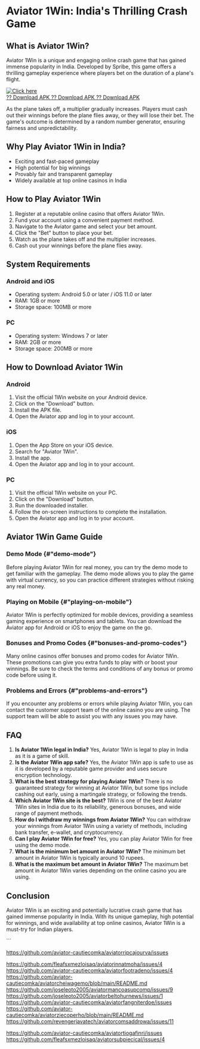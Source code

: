 # Aviator 1Win: India\'s Thrilling Crash Game

## What is Aviator 1Win?

Aviator 1Win is a unique and engaging online crash game that has gained
immense popularity in India. Developed by Spribe, this game offers a
thrilling gameplay experience where players bet on the duration of a
plane\'s flight.

[![Click
here](https://readscoops.com/wp-content/uploads/2023/03/Readscoop-aviator-1-1.jpg)](https://traff.sbs/deff)\
[?? Download APK ?? Download APK ?? Download
APK](https://traff.sbs/deff)

As the plane takes off, a multiplier gradually increases. Players must
cash out their winnings before the plane flies away, or they will lose
their bet. The game\'s outcome is determined by a random number
generator, ensuring fairness and unpredictability.

## Why Play Aviator 1Win in India?

-   Exciting and fast-paced gameplay
-   High potential for big winnings
-   Provably fair and transparent gameplay
-   Widely available at top online casinos in India

## How to Play Aviator 1Win

1.  Register at a reputable online casino that offers Aviator 1Win.
2.  Fund your account using a convenient payment method.
3.  Navigate to the Aviator game and select your bet amount.
4.  Click the "Bet" button to place your bet.
5.  Watch as the plane takes off and the multiplier increases.
6.  Cash out your winnings before the plane flies away.

## System Requirements

### Android and iOS

-   Operating system: Android 5.0 or later / iOS 11.0 or later
-   RAM: 1GB or more
-   Storage space: 100MB or more

### PC

-   Operating system: Windows 7 or later
-   RAM: 2GB or more
-   Storage space: 200MB or more

## How to Download Aviator 1Win

### Android

1.  Visit the official 1Win website on your Android device.
2.  Click on the "Download" button.
3.  Install the APK file.
4.  Open the Aviator app and log in to your account.

### iOS

1.  Open the App Store on your iOS device.
2.  Search for "Aviator 1Win".
3.  Install the app.
4.  Open the Aviator app and log in to your account.

### PC

1.  Visit the official 1Win website on your PC.
2.  Click on the "Download" button.
3.  Run the downloaded installer.
4.  Follow the on-screen instructions to complete the installation.
5.  Open the Aviator app and log in to your account.

## Aviator 1Win Game Guide

### Demo Mode {#"demo-mode"}

Before playing Aviator 1Win for real money, you can try the demo mode to
get familiar with the gameplay. The demo mode allows you to play the
game with virtual currency, so you can practice different strategies
without risking any real money.

### Playing on Mobile {#"playing-on-mobile"}

Aviator 1Win is perfectly optimized for mobile devices, providing a
seamless gaming experience on smartphones and tablets. You can download
the Aviator app for Android or iOS to enjoy the game on the go.

### Bonuses and Promo Codes {#"bonuses-and-promo-codes"}

Many online casinos offer bonuses and promo codes for Aviator 1Win.
These promotions can give you extra funds to play with or boost your
winnings. Be sure to check the terms and conditions of any bonus or
promo code before using it.

### Problems and Errors {#"problems-and-errors"}

If you encounter any problems or errors while playing Aviator 1Win, you
can contact the customer support team of the online casino you are
using. The support team will be able to assist you with any issues you
may have.

## FAQ

1.  **Is Aviator 1Win legal in India?** Yes, Aviator 1Win is legal to
    play in India as it is a game of skill.
2.  **Is the Aviator 1Win app safe?** Yes, the Aviator 1Win app is safe
    to use as it is developed by a reputable game provider and uses
    secure encryption technology.
3.  **What is the best strategy for playing Aviator 1Win?** There is no
    guaranteed strategy for winning at Aviator 1Win, but some tips
    include cashing out early, using a martingale strategy, or following
    the trends.
4.  **Which Aviator 1Win site is the best?** 1Win is one of the best
    Aviator 1Win sites in India due to its reliability, generous
    bonuses, and wide range of payment methods.
5.  **How do I withdraw my winnings from Aviator 1Win?** You can
    withdraw your winnings from Aviator 1Win using a variety of methods,
    including bank transfer, e-wallet, and cryptocurrency.
6.  **Can I play Aviator 1Win for free?** Yes, you can play Aviator 1Win
    for free using the demo mode.
7.  **What is the minimum bet amount in Aviator 1Win?** The minimum bet
    amount in Aviator 1Win is typically around 10 rupees.
8.  **What is the maximum bet amount in Aviator 1Win?** The maximum bet
    amount in Aviator 1Win varies depending on the online casino you are
    using.

## Conclusion

Aviator 1Win is an exciting and potentially lucrative crash game that
has gained immense popularity in India. With its unique gameplay, high
potential for winnings, and wide availability at top online casinos,
Aviator 1Win is a must-try for Indian players.

\`\`\`

https://github.com/aviator-cautiecomka/aviatorripcajourva/issues

https://github.com/fleafsxmezloisaq/aviatorinnatmoha/issues/4
https://github.com/aviator-cautiecomka/aviatorfootradeno/issues/4
https://github.com/aviator-cautiecomka/aviatorcheiwagemo/blob/main/README.md
https://github.com/joseleoto2005/aviatormancoasupcomp/issues/9
https://github.com/joseleoto2005/aviatorbeltohurnews/issues/1
https://github.com/aviator-cautiecomka/aviatorfangniterdoe/issues
https://github.com/aviator-cautiecomka/aviatorziecoperho/blob/main/README.md
https://github.com/revengerjavatech/aviatorcomsaddrowa/issues/11


https://github.com/aviator-cautiecomka/aviatortiogafinri/issues
https://github.com/fleafsxmezloisaq/aviatorsubpiecical/issues/4
